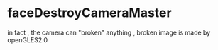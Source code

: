 # faceDestroyCameraMaster
in fact , the camera can "broken" anything , broken image is made by openGLES2.0
